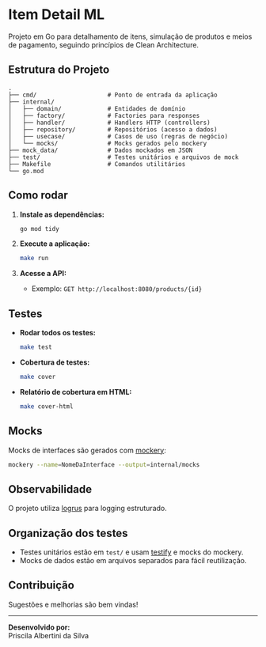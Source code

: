# Item Detail ML

Projeto em Go para detalhamento de itens, simulação de produtos e meios de pagamento, seguindo princípios de Clean Architecture.

## Estrutura do Projeto

```
.
├── cmd/                    # Ponto de entrada da aplicação
├── internal/
│   ├── domain/             # Entidades de domínio
│   ├── factory/            # Factories para responses
│   ├── handler/            # Handlers HTTP (controllers)
│   ├── repository/         # Repositórios (acesso a dados)
│   ├── usecase/            # Casos de uso (regras de negócio)
│   └── mocks/              # Mocks gerados pelo mockery
├── mock_data/              # Dados mockados em JSON
├── test/                   # Testes unitários e arquivos de mock
├── Makefile                # Comandos utilitários
└── go.mod
```

## Como rodar

1. **Instale as dependências:**

   ```sh
   go mod tidy
   ```

2. **Execute a aplicação:**

   ```sh
   make run
   ```

3. **Acesse a API:**
   - Exemplo: `GET http://localhost:8080/products/{id}`

## Testes

- **Rodar todos os testes:**

  ```sh
  make test
  ```

- **Cobertura de testes:**

  ```sh
  make cover
  ```

- **Relatório de cobertura em HTML:**
  ```sh
  make cover-html
  ```

## Mocks

Mocks de interfaces são gerados com [mockery](https://github.com/vektra/mockery):

```sh
mockery --name=NomeDaInterface --output=internal/mocks
```

## Observabilidade

O projeto utiliza [logrus](https://github.com/sirupsen/logrus) para logging estruturado.

## Organização dos testes

- Testes unitários estão em `test/` e usam [testify](https://github.com/stretchr/testify) e mocks do mockery.
- Mocks de dados estão em arquivos separados para fácil reutilização.

## Contribuição

Sugestões e melhorias são bem vindas!

---

**Desenvolvido por:**  
Priscila Albertini da Silva
